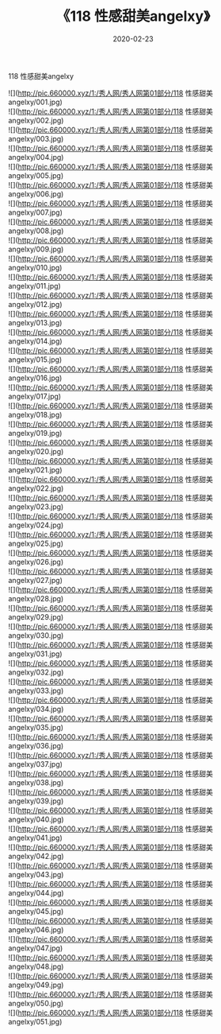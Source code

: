 ﻿---
layout: post
title:  《118 性感甜美angelxy》
date:   2020-02-23
img: http://pic.660000.xyz/1:/秀人网/秀人网第01部分/118 性感甜美angelxy/000.jpg
categories: [美女, 清纯, 唯美]
---

118 性感甜美angelxy

  ![](http://pic.660000.xyz/1:/秀人网/秀人网第01部分/118 性感甜美angelxy/001.jpg) <br> ![](http://pic.660000.xyz/1:/秀人网/秀人网第01部分/118 性感甜美angelxy/002.jpg) <br> ![](http://pic.660000.xyz/1:/秀人网/秀人网第01部分/118 性感甜美angelxy/003.jpg) <br> ![](http://pic.660000.xyz/1:/秀人网/秀人网第01部分/118 性感甜美angelxy/004.jpg) <br> ![](http://pic.660000.xyz/1:/秀人网/秀人网第01部分/118 性感甜美angelxy/005.jpg) <br> ![](http://pic.660000.xyz/1:/秀人网/秀人网第01部分/118 性感甜美angelxy/006.jpg) <br> ![](http://pic.660000.xyz/1:/秀人网/秀人网第01部分/118 性感甜美angelxy/007.jpg) <br> ![](http://pic.660000.xyz/1:/秀人网/秀人网第01部分/118 性感甜美angelxy/008.jpg) <br> ![](http://pic.660000.xyz/1:/秀人网/秀人网第01部分/118 性感甜美angelxy/009.jpg) <br> ![](http://pic.660000.xyz/1:/秀人网/秀人网第01部分/118 性感甜美angelxy/010.jpg) <br> ![](http://pic.660000.xyz/1:/秀人网/秀人网第01部分/118 性感甜美angelxy/011.jpg) <br> ![](http://pic.660000.xyz/1:/秀人网/秀人网第01部分/118 性感甜美angelxy/012.jpg) <br> ![](http://pic.660000.xyz/1:/秀人网/秀人网第01部分/118 性感甜美angelxy/013.jpg) <br> ![](http://pic.660000.xyz/1:/秀人网/秀人网第01部分/118 性感甜美angelxy/014.jpg) <br> ![](http://pic.660000.xyz/1:/秀人网/秀人网第01部分/118 性感甜美angelxy/015.jpg) <br> ![](http://pic.660000.xyz/1:/秀人网/秀人网第01部分/118 性感甜美angelxy/016.jpg) <br> ![](http://pic.660000.xyz/1:/秀人网/秀人网第01部分/118 性感甜美angelxy/017.jpg) <br> ![](http://pic.660000.xyz/1:/秀人网/秀人网第01部分/118 性感甜美angelxy/018.jpg) <br> ![](http://pic.660000.xyz/1:/秀人网/秀人网第01部分/118 性感甜美angelxy/019.jpg) <br> ![](http://pic.660000.xyz/1:/秀人网/秀人网第01部分/118 性感甜美angelxy/020.jpg) <br> ![](http://pic.660000.xyz/1:/秀人网/秀人网第01部分/118 性感甜美angelxy/021.jpg) <br> ![](http://pic.660000.xyz/1:/秀人网/秀人网第01部分/118 性感甜美angelxy/022.jpg) <br> ![](http://pic.660000.xyz/1:/秀人网/秀人网第01部分/118 性感甜美angelxy/023.jpg) <br> ![](http://pic.660000.xyz/1:/秀人网/秀人网第01部分/118 性感甜美angelxy/024.jpg) <br> ![](http://pic.660000.xyz/1:/秀人网/秀人网第01部分/118 性感甜美angelxy/025.jpg) <br> ![](http://pic.660000.xyz/1:/秀人网/秀人网第01部分/118 性感甜美angelxy/026.jpg) <br> ![](http://pic.660000.xyz/1:/秀人网/秀人网第01部分/118 性感甜美angelxy/027.jpg) <br> ![](http://pic.660000.xyz/1:/秀人网/秀人网第01部分/118 性感甜美angelxy/028.jpg) <br> ![](http://pic.660000.xyz/1:/秀人网/秀人网第01部分/118 性感甜美angelxy/029.jpg) <br> ![](http://pic.660000.xyz/1:/秀人网/秀人网第01部分/118 性感甜美angelxy/030.jpg) <br> ![](http://pic.660000.xyz/1:/秀人网/秀人网第01部分/118 性感甜美angelxy/031.jpg) <br> ![](http://pic.660000.xyz/1:/秀人网/秀人网第01部分/118 性感甜美angelxy/032.jpg) <br> ![](http://pic.660000.xyz/1:/秀人网/秀人网第01部分/118 性感甜美angelxy/033.jpg) <br> ![](http://pic.660000.xyz/1:/秀人网/秀人网第01部分/118 性感甜美angelxy/034.jpg) <br> ![](http://pic.660000.xyz/1:/秀人网/秀人网第01部分/118 性感甜美angelxy/035.jpg) <br> ![](http://pic.660000.xyz/1:/秀人网/秀人网第01部分/118 性感甜美angelxy/036.jpg) <br> ![](http://pic.660000.xyz/1:/秀人网/秀人网第01部分/118 性感甜美angelxy/037.jpg) <br> ![](http://pic.660000.xyz/1:/秀人网/秀人网第01部分/118 性感甜美angelxy/038.jpg) <br> ![](http://pic.660000.xyz/1:/秀人网/秀人网第01部分/118 性感甜美angelxy/039.jpg) <br> ![](http://pic.660000.xyz/1:/秀人网/秀人网第01部分/118 性感甜美angelxy/040.jpg) <br> ![](http://pic.660000.xyz/1:/秀人网/秀人网第01部分/118 性感甜美angelxy/041.jpg) <br> ![](http://pic.660000.xyz/1:/秀人网/秀人网第01部分/118 性感甜美angelxy/042.jpg) <br> ![](http://pic.660000.xyz/1:/秀人网/秀人网第01部分/118 性感甜美angelxy/043.jpg) <br> ![](http://pic.660000.xyz/1:/秀人网/秀人网第01部分/118 性感甜美angelxy/044.jpg) <br> ![](http://pic.660000.xyz/1:/秀人网/秀人网第01部分/118 性感甜美angelxy/045.jpg) <br> ![](http://pic.660000.xyz/1:/秀人网/秀人网第01部分/118 性感甜美angelxy/046.jpg) <br> ![](http://pic.660000.xyz/1:/秀人网/秀人网第01部分/118 性感甜美angelxy/047.jpg) <br> ![](http://pic.660000.xyz/1:/秀人网/秀人网第01部分/118 性感甜美angelxy/048.jpg) <br> ![](http://pic.660000.xyz/1:/秀人网/秀人网第01部分/118 性感甜美angelxy/049.jpg) <br> ![](http://pic.660000.xyz/1:/秀人网/秀人网第01部分/118 性感甜美angelxy/050.jpg) <br> ![](http://pic.660000.xyz/1:/秀人网/秀人网第01部分/118 性感甜美angelxy/051.jpg) <br>